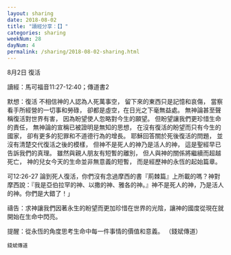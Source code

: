 ```yaml
---
layout: sharing
date: 2018-08-02
title: "讀經分享：【】"
categories: sharing
weekNum: 28
dayNum: 4
permalink: /sharing/2018-08-02-sharing.html
---
```

8月2日 復活

讀經：馬可福音11:27-12:40；傳道書2

默想：復活
不相信神的人認為人死萬事空，
留下來的東西只是記憶和哀傷，
當察看手所經營的一切事和勞碌，
卻都是虛空，在日光之下毫無益處。
無神論甚至聲稱復活對世界有害，
因為盼望使人忽略對今生的願望。
但盼望讓我們更珍惜生命的責任，
無神論的宣稱已被證明是無知的思想，
在沒有復活的盼望而只有今生的國家，
卻有更多的犯罪和不道德行為的增長。
耶穌回答關於死後復活的問題，
並沒有清楚交代復活之後的模樣，
但神不是死人的神乃是活人的神，
這是聖經早已告訴我們的真理。
雖然與親人朋友有短暫的離別，
但人與神的關係將繼續而超越死亡，
神的兒女今天的生命並非無意義的短暫，
而是經歷神的永恆的起始篇章。

可12:26-27 論到死人復活，你們沒有念過摩西的書『荊棘篇』上所載的嗎？神對摩西說：『我是亞伯拉罕的神、以撒的神、雅各的神。』神不是死人的神，乃是活人的神。你們是大錯了！」

禱告：求神讓我們因著永生的盼望而更加珍惜在世界的光陰，讓神的國度從現在就開始在生命中閃亮。

提醒：從永恆的角度思考生命中每一件事情的價值和意義。
（錢斌傳道）

`錢斌傳道`
